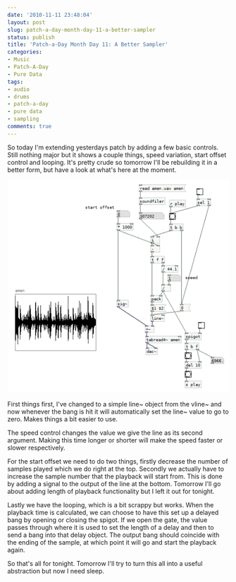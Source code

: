 ```yaml
---
date: '2010-11-11 23:48:04'
layout: post
slug: patch-a-day-month-day-11-a-better-sampler
status: publish
title: 'Patch-a-Day Month Day 11: A Better Sampler'
categories:
- Music
- Patch-A-Day
- Pure Data
tags:
- audio
- drums
- patch-a-day
- pure data
- sampling
comments: true
---
```


So today I'm extending yesterdays patch by adding a few basic controls. Still nothing major but it shows a couple things, speed variation, start offset control and looping. It's pretty crude so tomorrow I'll be rebuilding it in a better form, but have a look at what's here at the moment.



![Better Sampler](/a/2010-11-11-patch-a-day-month-day-11-a-better-sampler/11-BetterSampler.png)

First things first, I've changed to a simple line~ object from the vline~ and now whenever the bang is hit it will automatically set the line~ value to go to zero. Makes things a bit easier to use.

The speed control changes the value we give the line as its second argument. Making this time longer or shorter will make the speed faster or slower respectively.

For the start offset we need to do two things, firstly decrease the number of samples played which we do right at the top. Secondly we actually have to increase the sample number that the playback will start from. This is done by adding a signal to the output of the line at the bottom. Tomorrow I'll go about adding length of playback functionality but I left it out for tonight.

Lastly we have the looping, which is a bit scrappy but works. When the playback time is calculated, we can choose to have this set up a delayed bang by opening or closing the spigot. If we open the gate, the value passes through where it is used to set the length of a delay and then to send a bang into that delay object. The output bang should coincide with the ending of the sample, at which point it will go and start the playback again.

So that's all for tonight. Tomorrow I'll try to turn this all into a useful abstraction but now I need sleep.

